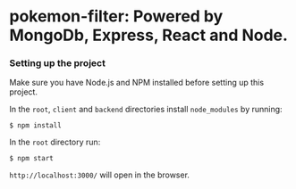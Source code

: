 # pokemon-filter: Powered by MongoDb, Express, React and Node.


### Setting up the project
Make sure you have Node.js and NPM installed before setting up this project.

In the `root`, `client` and `backend` directories install `node_modules` by running:

```
$ npm install
```

In the `root` directory run:

```
$ npm start
```

`http://localhost:3000/` will open in the browser.




